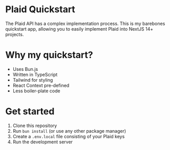 # Plaid Quickstart
The Plaid API has a complex implementation process. This is my barebones quickstart app, allowing you to easily implement Plaid into NextJS 14+ projects.

# Why my quickstart?
- Uses Bun.js
- Written in TypeScript
- Tailwind for styling
- React Context pre-defined
- Less boiler-plate code

# Get started
1. Clone this repository
2. Run `bun install` (or use any other package manager)
3. Create a `.env.local` file consisting of your Plaid keys
4. Run the development server
